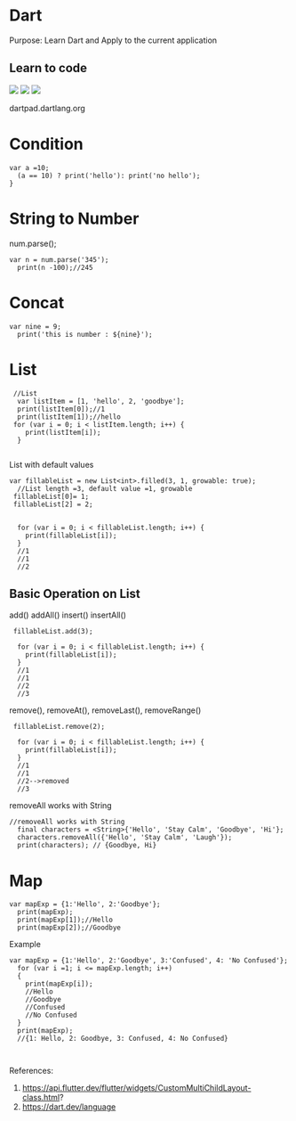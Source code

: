 # Dart
Purpose: Learn Dart and Apply to the current application


## Learn to code

<img src="https://nglthu.github.io/flutter_docs/demo/LearnCode3.png">
<img src='https://nglthu.github.io/flutter_docs/demo/LearnCode2.png'>
<img src='https://nglthu.github.io/flutter_docs/demo/learnCode1.png'>


dartpad.dartlang.org


# Condition

```
var a =10;
  (a == 10) ? print('hello'): print('no hello');
}
```

# String to Number

num.parse();

```
var n = num.parse('345');
  print(n -100);//245

```

# Concat

```
var nine = 9;
  print('this is number : ${nine}');
```

# List

```
 //List
  var listItem = [1, 'hello', 2, 'goodbye'];
  print(listItem[0]);//1
  print(listItem[1]);//hello
 for (var i = 0; i < listItem.length; i++) {
    print(listItem[i]);
  }
  

```

List with default values

```
var fillableList = new List<int>.filled(3, 1, growable: true);
  //List length =3, default value =1, growable
 fillableList[0]= 1;
 fillableList[2] = 2;

  
  for (var i = 0; i < fillableList.length; i++) {
    print(fillableList[i]);
  }
  //1
  //1
  //2
```
## Basic Operation on List

add()
addAll()
insert()
insertAll()

```
 fillableList.add(3);
  
  for (var i = 0; i < fillableList.length; i++) {
    print(fillableList[i]);
  }
  //1
  //1
  //2
  //3
```
remove(), removeAt(), removeLast(), removeRange()
```
 fillableList.remove(2);
  
  for (var i = 0; i < fillableList.length; i++) {
    print(fillableList[i]);
  }
  //1
  //1
  //2-->removed
  //3
```
removeAll works with String

```
//removeAll works with String
  final characters = <String>{'Hello', 'Stay Calm', 'Goodbye', 'Hi'};
  characters.removeAll({'Hello', 'Stay Calm', 'Laugh'});
  print(characters); // {Goodbye, Hi}

```
# Map

```
var mapExp = {1:'Hello', 2:'Goodbye'};
  print(mapExp);
  print(mapExp[1]);//Hello
  print(mapExp[2]);//Goodbye
```

Example

```
var mapExp = {1:'Hello', 2:'Goodbye', 3:'Confused', 4: 'No Confused'};
  for (var i =1; i <= mapExp.length; i++)
  {
    print(mapExp[i]);
    //Hello
    //Goodbye
    //Confused
    //No Confused
  }
  print(mapExp);
  //{1: Hello, 2: Goodbye, 3: Confused, 4: No Confused}
 
 
```

References:
1. https://api.flutter.dev/flutter/widgets/CustomMultiChildLayout-class.html?
2. https://dart.dev/language
